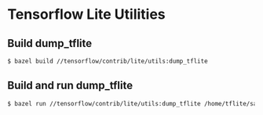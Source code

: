 # Tensorflow Lite Utilities

## Build dump_tflite
```sh
$ bazel build //tensorflow/contrib/lite/utils:dump_tflite
```

## Build and run dump_tflite
```sh
$ bazel run //tensorflow/contrib/lite/utils:dump_tflite /home/tflite/sandbox/mnist/fc/export/mnist.lite
```
